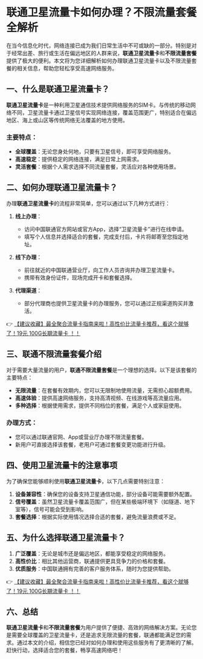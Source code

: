 # 联通卫星流量卡如何办理？不限流量套餐全解析

在当今信息化时代，网络连接已成为我们日常生活中不可或缺的一部分。特别是对于经常出差、旅行或生活在偏远地区的人群来说，**联通卫星流量卡**和**不限流量套餐**提供了极大的便利。本文将为您详细解析如何办理联通卫星流量卡以及不限流量套餐的相关信息，帮助您轻松享受高速网络服务。

## 一、什么是联通卫星流量卡？

**联通卫星流量卡**是一种利用卫星通信技术提供网络服务的SIM卡。与传统的移动网络不同，卫星流量卡通过卫星信号实现网络连接，覆盖范围更广，特别适合在偏远地区、海上或山区等传统网络无法覆盖的地方使用。

### 主要特点：
- **全球覆盖**：无论您身处何地，只要有卫星信号，即可享受网络服务。
- **高速稳定**：提供稳定的网络连接，满足日常上网需求。
- **灵活套餐**：根据个人需求选择不同流量套餐，灵活应对各种使用场景。

## 二、如何办理联通卫星流量卡？

办理**联通卫星流量卡**的流程非常简单，您可以通过以下几种方式进行：

1. **线上办理**：
   - 访问中国联通官方网站或官方App，选择“卫星流量卡”进行在线申请。
   - 填写个人信息并选择适合的套餐，完成支付后，卡片将邮寄至您指定地址。

2. **线下办理**：
   - 前往就近的中国联通营业厅，向工作人员咨询并办理卫星流量卡。
   - 携带有效身份证件，现场完成开卡和套餐选择。

3. **代理渠道**：
   - 部分代理商也提供卫星流量卡的办理服务，您可以通过正规渠道购买并激活。

👉 [【建议收藏】最全聚合流量卡指南来啦！高性价比流量卡推荐，看这个就够了！19元 100G长期流量卡 ！！](https://bit.ly/Liuliangka)

## 三、联通不限流量套餐介绍

对于需要大量流量的用户，**联通不限流量套餐**是一个理想的选择。以下是该套餐的主要特点：

- **无限流量**：在套餐有效期内，您可以无限制地使用流量，无需担心超额费用。
- **高速体验**：提供高速网络服务，支持高清视频、在线游戏等高流量应用。
- **多种选择**：根据使用需求，提供不同档位的套餐，满足个人或家庭使用。

### 办理方式：
- 您可以通过联通官网、App或营业厅办理不限流量套餐。
- 新用户可直接选择该套餐，老用户可通过套餐变更功能进行升级。

## 四、使用卫星流量卡的注意事项

为了确保您能够顺利使用**联通卫星流量卡**，以下几点需要特别注意：

1. **设备兼容性**：确保您的设备支持卫星通信功能，部分设备可能需要额外配置。
2. **信号覆盖**：虽然卫星流量卡覆盖范围广，但在某些极端环境下（如隧道、地下室等），信号可能会受到影响。
3. **套餐选择**：根据实际使用情况选择合适的套餐，避免流量浪费或不足。

## 五、为什么选择联通卫星流量卡？

1. **广泛覆盖**：无论是城市还是偏远地区，都能享受稳定的网络服务。
2. **高性价比**：相比其他运营商，联通提供更具竞争力的价格和套餐。
3. **优质服务**：中国联通拥有完善的客户服务体系，随时为您提供帮助。

👉 [【建议收藏】最全聚合流量卡指南来啦！高性价比流量卡推荐，看这个就够了！19元 100G长期流量卡 ！！](https://bit.ly/Liuliangka)

## 六、总结

**联通卫星流量卡**和**不限流量套餐**为用户提供了便捷、高效的网络解决方案。无论您是需要全球覆盖的卫星流量卡，还是追求无限流量的套餐，联通都能满足您的需求。通过本文的介绍，相信您已经对如何办理和使用这些服务有了更清晰的了解。赶快行动，选择适合您的套餐，畅享高速网络吧！
